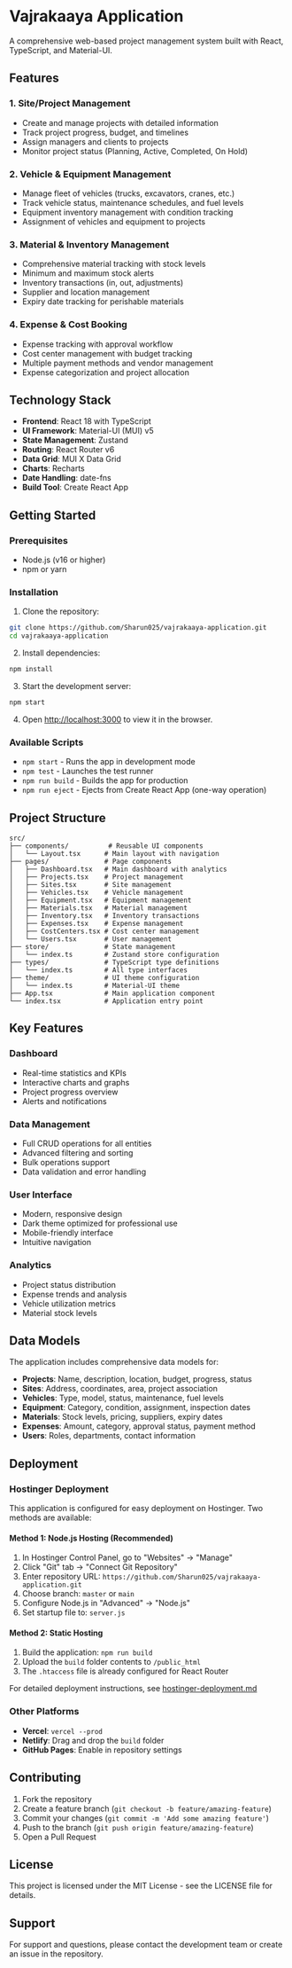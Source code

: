 # Vajrakaaya Application

A comprehensive web-based project management system built with React, TypeScript, and Material-UI.

## Features

### 1. Site/Project Management
- Create and manage projects with detailed information
- Track project progress, budget, and timelines
- Assign managers and clients to projects
- Monitor project status (Planning, Active, Completed, On Hold)

### 2. Vehicle & Equipment Management
- Manage fleet of vehicles (trucks, excavators, cranes, etc.)
- Track vehicle status, maintenance schedules, and fuel levels
- Equipment inventory management with condition tracking
- Assignment of vehicles and equipment to projects

### 3. Material & Inventory Management
- Comprehensive material tracking with stock levels
- Minimum and maximum stock alerts
- Inventory transactions (in, out, adjustments)
- Supplier and location management
- Expiry date tracking for perishable materials

### 4. Expense & Cost Booking
- Expense tracking with approval workflow
- Cost center management with budget tracking
- Multiple payment methods and vendor management
- Expense categorization and project allocation

## Technology Stack

- **Frontend**: React 18 with TypeScript
- **UI Framework**: Material-UI (MUI) v5
- **State Management**: Zustand
- **Routing**: React Router v6
- **Data Grid**: MUI X Data Grid
- **Charts**: Recharts
- **Date Handling**: date-fns
- **Build Tool**: Create React App

## Getting Started

### Prerequisites

- Node.js (v16 or higher)
- npm or yarn

### Installation

1. Clone the repository:
```bash
git clone https://github.com/Sharun025/vajrakaaya-application.git
cd vajrakaaya-application
```

2. Install dependencies:
```bash
npm install
```

3. Start the development server:
```bash
npm start
```

4. Open [http://localhost:3000](http://localhost:3000) to view it in the browser.

### Available Scripts

- `npm start` - Runs the app in development mode
- `npm test` - Launches the test runner
- `npm run build` - Builds the app for production
- `npm run eject` - Ejects from Create React App (one-way operation)

## Project Structure

```
src/
├── components/          # Reusable UI components
│   └── Layout.tsx      # Main layout with navigation
├── pages/              # Page components
│   ├── Dashboard.tsx   # Main dashboard with analytics
│   ├── Projects.tsx    # Project management
│   ├── Sites.tsx       # Site management
│   ├── Vehicles.tsx    # Vehicle management
│   ├── Equipment.tsx   # Equipment management
│   ├── Materials.tsx   # Material management
│   ├── Inventory.tsx   # Inventory transactions
│   ├── Expenses.tsx    # Expense management
│   ├── CostCenters.tsx # Cost center management
│   └── Users.tsx       # User management
├── store/              # State management
│   └── index.ts        # Zustand store configuration
├── types/              # TypeScript type definitions
│   └── index.ts        # All type interfaces
├── theme/              # UI theme configuration
│   └── index.ts        # Material-UI theme
├── App.tsx             # Main application component
└── index.tsx           # Application entry point
```

## Key Features

### Dashboard
- Real-time statistics and KPIs
- Interactive charts and graphs
- Project progress overview
- Alerts and notifications

### Data Management
- Full CRUD operations for all entities
- Advanced filtering and sorting
- Bulk operations support
- Data validation and error handling

### User Interface
- Modern, responsive design
- Dark theme optimized for professional use
- Mobile-friendly interface
- Intuitive navigation

### Analytics
- Project status distribution
- Expense trends and analysis
- Vehicle utilization metrics
- Material stock levels

## Data Models

The application includes comprehensive data models for:

- **Projects**: Name, description, location, budget, progress, status
- **Sites**: Address, coordinates, area, project association
- **Vehicles**: Type, model, status, maintenance, fuel levels
- **Equipment**: Category, condition, assignment, inspection dates
- **Materials**: Stock levels, pricing, suppliers, expiry dates
- **Expenses**: Amount, category, approval status, payment method
- **Users**: Roles, departments, contact information

## Deployment

### Hostinger Deployment

This application is configured for easy deployment on Hostinger. Two methods are available:

#### Method 1: Node.js Hosting (Recommended)
1. In Hostinger Control Panel, go to "Websites" → "Manage"
2. Click "Git" tab → "Connect Git Repository"
3. Enter repository URL: `https://github.com/Sharun025/vajrakaaya-application.git`
4. Choose branch: `master` or `main`
5. Configure Node.js in "Advanced" → "Node.js"
6. Set startup file to: `server.js`

#### Method 2: Static Hosting
1. Build the application: `npm run build`
2. Upload the `build` folder contents to `/public_html`
3. The `.htaccess` file is already configured for React Router

For detailed deployment instructions, see [hostinger-deployment.md](hostinger-deployment.md)

### Other Platforms
- **Vercel**: `vercel --prod`
- **Netlify**: Drag and drop the `build` folder
- **GitHub Pages**: Enable in repository settings

## Contributing

1. Fork the repository
2. Create a feature branch (`git checkout -b feature/amazing-feature`)
3. Commit your changes (`git commit -m 'Add some amazing feature'`)
4. Push to the branch (`git push origin feature/amazing-feature`)
5. Open a Pull Request

## License

This project is licensed under the MIT License - see the LICENSE file for details.

## Support

For support and questions, please contact the development team or create an issue in the repository.
